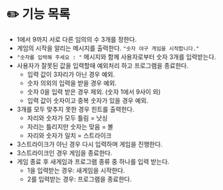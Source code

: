 # ✏️ 기능 목록

* 1에서 9까지 서로 다른 임의의 수 3개를 정한다.
* 게임의 시작을 알리는 메시지를 출력한다. `"숫자 야구 게임을 시작합니다."`
* `"숫자를 입력해 주세요 : "` 메시지와 함께 사용자로부터 숫자 3개를 입력받는다.
* 사용자가 잘못된 값을 입력할때 예외처리 하고 프로그램을 종료한다.
  * 입력 값이 3자리가 아닌 경우 예외. 
  * 숫자 의외의 입력을 받을 경우 예외.
  * 숫자 0을 입력 받은 경우 제외. (숫자 1에서 9사이 외)
  * 입력 값이 숫자이고 중복 숫자가 있을 경우 예외.
* 3개를 모두 맞추지 못한 경우 힌트를 출력한다.
  * 자리와 숫자가 모두 틀림 = 낫싱
  * 자리는 틀리지만 숫자는 맞음 = 볼
  * 자리와 숫자가 일치 = 스트라이크
* 3스트라이크가 아닌 경우 다시 입력하며 게임을 진행한다.
* 3스트라이크인 경우 게임을 종료한다.
* 게임 종료 후 새게임과 프로그램 종류 중 하나를 입력 받는다.
  * 1을 입력받는 경우: 새게임을 시작한다.
  * 2를 입력받는 경우: 프로그램을 종료한다.